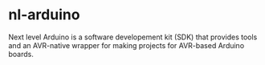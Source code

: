 # nl-arduino
Next level Arduino is a software developement kit (SDK) that provides tools and an AVR-native wrapper for making projects for AVR-based Arduino boards.
